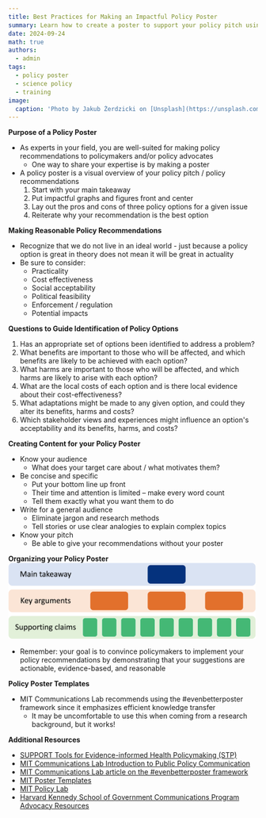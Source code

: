 ```yaml
---
title: Best Practices for Making an Impactful Policy Poster
summary: Learn how to create a poster to support your policy pitch using the /#evenbetterposter framework!
date: 2024-09-24
math: true
authors:
  - admin
tags:
  - policy poster
  - science policy
  - training
image:
  caption: 'Photo by Jakub Żerdzicki on [Unsplash](https://unsplash.com/photos/a-person-is-writing-on-a-piece-of-paper-ykgLX_CwtDw?utm_content=creditCopyText&utm_medium=referral&utm_source=unsplash)'
---
```

**Purpose of a Policy Poster**
- As experts in your field, you are well-suited for making policy recommendations to policymakers and/or policy advocates
  - One way to share your expertise is by making a poster
- A policy poster is a visual overview of your policy pitch / policy recommendations
  1. Start with your main takeaway
  2. Put impactful graphs and figures front and center
  3. Lay out the pros and cons of three policy options for a given issue
  4. Reiterate why your recommendation is the best option


**Making Reasonable Policy Recommendations**
- Recognize that we do not live in an ideal world - just because a policy option is great in theory does not mean it will be great in actuality
- Be sure to consider:
  - Practicality
  - Cost effectiveness
  - Social acceptability
  - Political feasibility
  - Enforcement / regulation
  - Potential impacts


**Questions to Guide Identification of Policy Options**
1. Has an appropriate set of options been identified to address a problem?
2. What benefits are important to those who will be affected, and which benefits are likely to be achieved with each option?
3. What harms are important to those who will be affected, and which harms are likely to arise with each option?
4. What are the local costs of each option and is there local evidence about their cost-effectiveness?
5. What adaptations might be made to any given option, and could they alter its benefits, harms and costs?
6. Which stakeholder views and experiences might influence an option's acceptability and its benefits, harms, and costs?


**Creating Content for your Policy Poster**
- Know your audience
  - What does your target care about / what motivates them?
- Be concise and specific
  - Put your bottom line up front
  - Their time and attention is limited – make every word count
  - Tell them exactly what you want them to do
- Write for a general audience
  - Eliminate jargon and research methods
  - Tell stories or use clear analogies to explain complex topics
- Know your pitch
  - Be able to give your recommendations without your poster


**Organizing your Policy Poster**
<img src="poster_org.png" width="500">

- Remember: your goal is to convince policymakers to implement your policy recommendations by demonstrating that your suggestions are actionable, evidence-based, and reasonable


**Policy Poster Templates**
- MIT Communications Lab recommends using the #evenbetterposter framework since it emphasizes efficient knowledge transfer
  - It may be uncomfortable to use this when coming from a research background, but it works!

 
**Additional Resources**
- [SUPPORT Tools for Evidence-informed Health Policymaking (STP)](https://health-policy-systems.biomedcentral.com/articles/supplements/volume-7-supplement-1)
- [MIT Communications Lab Introduction to Public Policy Communication](https://mitcommlab.mit.edu/be/commkit/public-policy-communication-introduction/)
- [MIT Communications Lab article on the #evenbetterposter framework](https://mitcommlab.mit.edu/be/2023/09/27/toward-an-evenbetterposter-improving-the-betterposter-template/)
- [MIT Poster Templates](https://mit-becl.github.io/Poster_Resources/)
- [MIT Policy Lab](https://policylab.mit.edu/)
- [Harvard Kennedy School of Government Communications Program Advocacy Resources](https://www.hks.harvard.edu/more/about/leadership-administration/academic-deans-office/communications-program/consulting)

